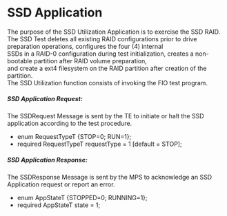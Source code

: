# SSD Application
The purpose of the SSD Utilization Application is to exercise the SSD RAID.  
The SSD Test deletes all existing RAID configurations prior to drive preparation operations, configures the four (4) internal  
SSDs in a RAID-0 configuration during test initialization, creates a non-bootable partition after RAID volume preparation,  
and create a ext4 filesystem on the RAID partition after creation of the partition.  
The SSD Utilization function consists of invoking the FIO test program.  

##### SSD Application Request:
The SSDRequest Message is sent by the TE to initiate or halt the SSD application according to the test procedure.	

  - enum RequestTypeT {STOP=0; RUN=1};
  - required RequestTypeT requestType = 1 [default = STOP];
  
##### SSD Application Response:
The SSDResponse Message is sent by the MPS to acknowledge an SSD Application request or report an error.  

  - enum AppStateT {STOPPED=0; RUNNING=1};
  - required AppStateT state = 1;